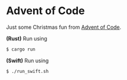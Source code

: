 # Advent of Code

Just some Christmas fun from [Advent of Code](https://adventofcode.com).

**(Rust)** Run using
```bash
$ cargo run
```

**(Swift)** Run using
```bash
$ ./run_swift.sh
```